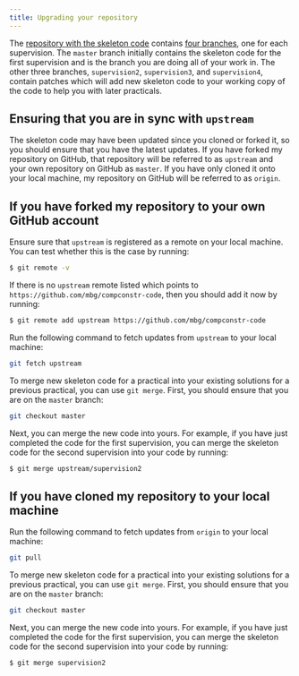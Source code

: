 ```yaml
---
title: Upgrading your repository
---
```


The [repository with the skeleton code](https://github.com/mbg/compconstr-code) contains [four branches](https://git-scm.com/book/en/v2/Git-Branching-Basic-Branching-and-Merging), one for each supervision. The `master` branch initially contains the skeleton code for the first supervision and is the branch you are doing all of your work in. The other three branches, `supervision2`, `supervision3`, and `supervision4`, contain patches which will add new skeleton code to your working copy of the code to help you with later practicals.

## Ensuring that you are in sync with `upstream`

The skeleton code may have been updated since you cloned or forked it, so you should ensure that you have the latest updates. If you have forked my repository on GitHub, that repository will be referred to as `upstream` and your own repository on GitHub as `master`. If you have only cloned it onto your local machine, my repository on GitHub will be referred to as `origin`.

## If you have forked my repository to your own GitHub account

Ensure sure that `upstream` is registered as a remote on your local machine. You can test whether this is the case by running:

```sh
$ git remote -v
```

If there is no `upstream` remote listed which points to `https://github.com/mbg/compconstr-code`, then you should add it now by running:

```sh
$ git remote add upstream https://github.com/mbg/compconstr-code
```

Run the following command to fetch updates from `upstream` to your local machine:

```sh
git fetch upstream
```

To merge new skeleton code for a practical into your existing solutions for a previous practical, you can use `git merge`. First, you should ensure that you are on the `master` branch:

```sh
git checkout master
```

Next, you can merge the new code into yours. For example, if you have just completed the code for the first supervision, you can merge the skeleton code for the second supervision into your code by running:

```sh
$ git merge upstream/supervision2
```

## If you have cloned my repository to your local machine

Run the following command to fetch updates from `origin` to your local machine:

```sh
git pull
```

To merge new skeleton code for a practical into your existing solutions for a previous practical, you can use `git merge`. First, you should ensure that you are on the `master` branch:

```sh
git checkout master
```

Next, you can merge the new code into yours. For example, if you have just completed the code for the first supervision, you can merge the skeleton code for the second supervision into your code by running:

```sh
$ git merge supervision2
```
